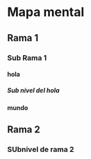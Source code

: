 # Mapa mental
## Rama 1
### Sub Rama 1
#### hola
##### Sub nivel del hola
#### mundo
## Rama 2
### SUbnivel de rama 2